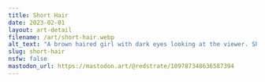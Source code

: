 ```yaml
---
title: Short Hair
date: 2023-02-01
layout: art-detail
filename: /art/short-hair.webp
alt_text: "A brown haired girl with dark eyes looking at the viewer. She has a pale purple tank top and playing with her short hair."
slug: short-hair
nsfw: false
mastodon_url: https://mastodon.art/@redstrate/109787348636587394
---
```

